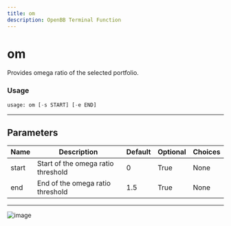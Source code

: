 ```yaml
---
title: om
description: OpenBB Terminal Function
---
```


# om

Provides omega ratio of the selected portfolio.

### Usage 
```python
usage: om [-s START] [-e END]
```

---
## Parameters

| Name | Description | Default | Optional | Choices |
| ---- | ----------- | ------- | -------- | ------- |
| start | Start of the omega ratio threshold | 0 | True | None |
| end | End of the omega ratio threshold | 1.5 | True | None |


---
![image](https://user-images.githubusercontent.com/75195383/163531048-c8efc8f7-d2a2-40ba-acca-811c8b92b264.png)

